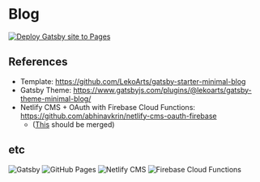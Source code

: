 # Blog
[![Deploy Gatsby site to Pages](https://github.com/joe-brothers/blog/actions/workflows/gatsby.yml/badge.svg)](https://github.com/joe-brothers/blog/actions/workflows/gatsby.yml)

## References
- Template: https://github.com/LekoArts/gatsby-starter-minimal-blog
- Gatsby Theme: https://www.gatsbyjs.com/plugins/@lekoarts/gatsby-theme-minimal-blog/
- Netlify CMS + OAuth with Firebase Cloud Functions: https://github.com/abhinavkrin/netlify-cms-oauth-firebase
  - ([This](https://github.com/Herohtar/netlify-cms-oauth-firebase/pull/18) should be merged)

## etc
![Gatsby](https://img.shields.io/badge/Gatsby-663399?logo=Gatsby)
![GitHub Pages](https://img.shields.io/badge/GitHub_Actions-2088FF?logo=github-actions&logoColor=white)
![Netlify CMS](https://img.shields.io/badge/Netlify-CMS-00C7B7?logo=Netlify&logoColor=white)
![Firebase Cloud Functions](https://img.shields.io/badge/Firebase-Cloud_Functions-FFCA28?logo=Firebase&logoColor=white)
